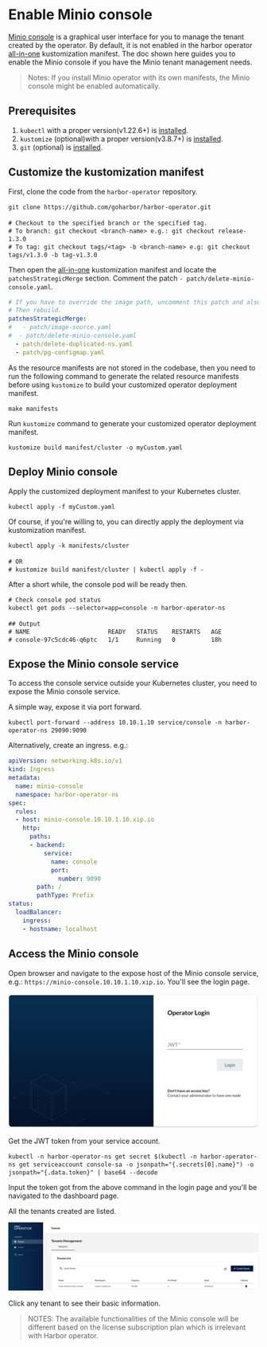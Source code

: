 # Enable Minio console

[Minio console](https://github.com/minio/console) is a graphical user interface for you to manage the tenant created by the operator. By default, it is not enabled in the harbor operator [all-in-one](./kustomization-all-in-one.md) kustomization manifest. The doc shown here guides you to enable the Minio console if you have the Minio tenant management needs.

>Notes: If you install Minio operator with its own manifests, the Minio console might be enabled automatically.

## Prerequisites

1. `kubectl` with a proper version(v1.22.6+) is [installed](https://kubernetes.io/docs/tasks/tools/).
1. `kustomize` (optional)with a proper version(v3.8.7+) is [installed](https://kubectl.docs.kubernetes.io/installation/kustomize/).
1. `git` (optional) is [installed](https://git-scm.com/book/en/v2/Getting-Started-Installing-Git).

## Customize the kustomization manifest

First, clone the code from the `harbor-operator` repository.

```shell
git clone https://github.com/goharbor/harbor-operator.git

# Checkout to the specified branch or the specified tag.
# To branch: git checkout <branch-name> e.g.: git checkout release-1.3.0
# To tag: git checkout tags/<tag> -b <branch-name> e.g: git checkout tags/v1.3.0 -b tag-v1.3.0
```

Then open the [all-in-one](./kustomization-all-in-one.md) kustomization manifest and locate the `patchesStrategicMerge` section. Comment the patch `- patch/delete-minio-console.yaml`.

```yaml
# If you have to override the image path, uncomment this patch and also change the image paths in the patch/image-source.yaml file.
# Then rebuild.
patchesStrategicMerge:
#   - patch/image-source.yaml
#  - patch/delete-minio-console.yaml
  - patch/delete-duplicated-ns.yaml
  - patch/pg-configmap.yaml
```

As the resource manifests are not stored in the codebase, then you need to run the following command to generate the related resource manifests before using `kustomize` to build your customized operator deployment manifest.

```shell
make manifests
```

Run `kustomize` command to generate your customized operator deployment manifest.

```shell
kustomize build manifest/cluster -o myCustom.yaml
```

## Deploy Minio console

Apply the customized deployment manifest to your Kubernetes cluster.

```shell
kubectl apply -f myCustom.yaml
```

Of course, if you're willing to, you can directly apply the deployment via kustomization manifest.

```shell
kubectl apply -k manifests/cluster

# OR
# kustomize build manifest/cluster | kubectl apply -f -
```

After a short while, the console pod will be ready then.

```shell
# Check console pod status
kubectl get pods --selector=app=console -n harbor-operator-ns

## Output
# NAME                      READY   STATUS    RESTARTS   AGE
# console-97c5cdc46-q6ptc   1/1     Running   0          18h
```

## Expose the Minio console service

To access the console service outside your Kubernetes cluster, you need to expose the Minio console service.

A simple way, expose it via port forward.

```shell
kubectl port-forward --address 10.10.1.10 service/console -n harbor-operator-ns 29090:9090
```

Alternatively, create an ingress.
e.g.:

```yaml
apiVersion: networking.k8s.io/v1
kind: Ingress
metadata:
  name: minio-console
  namespace: harbor-operator-ns
spec:
  rules:
  - host: minio-console.10.10.1.10.xip.io
    http:
      paths:
      - backend:
          service:
            name: console
            port:
              number: 9090
        path: /
        pathType: Prefix
status:
  loadBalancer:
    ingress:
    - hostname: localhost
```

## Access the Minio console

Open browser and navigate to the expose host of the Minio console service, e.g.: `https://minio-console.10.10.1.10.xip.io`. You'll see the login page.

![Minio console login](../images/console/login.png)

Get the JWT token from your service account.

```shell
kubectl -n harbor-operator-ns get secret $(kubectl -n harbor-operator-ns get serviceaccount console-sa -o jsonpath="{.secrets[0].name}") -o jsonpath="{.data.token}" | base64 --decode
```

Input the token got from the above command in the login page and you'll be navigated to the dashboard page.

All the tenants created are listed.

![Minio console dashboard](../images/console/dashboard.png)

Click any tenant to see their basic information.

>NOTES: The available functionalities of the Minio console will be different based on the license subscription plan which is irrelevant with Harbor operator.
